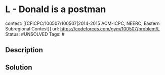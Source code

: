 # L - Donald is a postman

contest: [[CFICPC/100507/100507|2014-2015 ACM-ICPC, NEERC, Eastern Subregional Contest]]
url: https://codeforces.com/gym/100507/problem/L
Status: #UNSOLVED
Tags: #

## Description

## Solution

